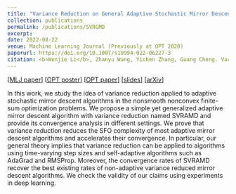 ```yaml
---
title: "Variance Reduction on General Adaptive Stochastic Mirror Descent"
collection: publications
permalink: /publications/SVRGMD
excerpt: 
date: 2022-08-22
venue: Machine Learning Journal (Previously at OPT 2020)
paperurl: https://doi.org/10.1007/s10994-022-06227-3
citation: <b>Wenjie Li</b>, Zhanyu Wang, Yichen Zhang, Guang Cheng. Variance Reduction on General Adaptive Stochastic Mirror Descent. Variance reduction on general adaptive stochastic mirror descent. Machine Learning (2022).
---
```

[[MLJ paper]( https://doi.org/10.1007/s10994-022-06227-3)] [[OPT poster](https://williamlwj.github.io/About/files/posters/SVRGMD_poster.pdf)] [[OPT paper](https://opt-ml.org/papers/2020/paper_19.pdf)] [[slides](https://williamlwj.github.io/About/files/slides/SVRGMD_paper_slides.pdf)] [[arXiv](https://arxiv.org/abs/2012.13760)]

In this work, we study the idea of variance reduction applied to adaptive stochastic mirror descent algorithms in the nonsmooth nonconvex finite-sum optimization problems. We propose a simple yet generalized adaptive mirror descent algorithm with variance reduction named SVRAMD and provide its convergence analysis in different settings. We prove that variance reduction reduces the SFO complexity of most adaptive mirror descent algorithms and accelerates their convergence. In particular, our general theory implies that variance reduction can be applied to algorithms using time-varying step sizes and self-adaptive algorithms such as AdaGrad and RMSProp. Moreover, the convergence rates of SVRAMD recover the best existing rates of non-adaptive variance reduced mirror descent algorithms. We check the validity of our claims using experiments in deep learning.
